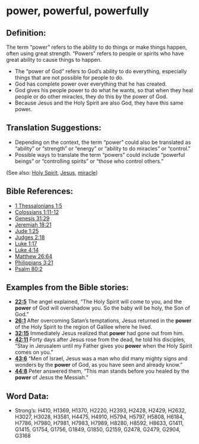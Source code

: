 # power, powerful, powerfully

## Definition:

The term “power” refers to the ability to do things or make things happen, often using great strength. “Powers” refers to people or spirits who have great ability to cause things to happen.

* The “power of God” refers to God’s ability to do everything, especially things that are not possible for people to do.
* God has complete power over everything that he has created.
* God gives his people power to do what he wants, so that when they heal people or do other miracles, they do this by the power of God.
* Because Jesus and the Holy Spirit are also God, they have this same power.

## Translation Suggestions:

* Depending on the context, the term “power” could also be translated as “ability” or “strength” or “energy” or “ability to do miracles” or “control.”
* Possible ways to translate the term “powers” could include “powerful beings” or “controlling spirits” or “those who control others.”

(See also: [Holy Spirit](../kt/holyspirit.md), [Jesus](../kt/jesus.md), [miracle](../kt/miracle.md))

## Bible References:

* [1 Thessalonians 1:5](rc://en/tn/help/1th/01/05)
* [Colossians 1:11-12](rc://en/tn/help/col/01/11)
* [Genesis 31:29](rc://en/tn/help/gen/31/29)
* [Jeremiah 18:21](rc://en/tn/help/jer/18/21)
* [Jude 1:25](rc://en/tn/help/jud/01/25)
* [Judges 2:18](rc://en/tn/help/jdg/02/18)
* [Luke 1:17](rc://en/tn/help/luk/01/17)
* [Luke 4:14](rc://en/tn/help/luk/04/14)
* [Matthew 26:64](rc://en/tn/help/mat/26/64)
* [Philippians 3:21](rc://en/tn/help/php/03/21)
* [Psalm 80:2](rc://en/tn/help/psa/080/02)

## Examples from the Bible stories:

* __[22:5](rc://en/tn/help/obs/22/05)__ The angel explained, “The Holy Spirit will come to you, and the __power__ of God will overshadow you. So the baby will be holy, the Son of God.”
* __[26:1](rc://en/tn/help/obs/26/01)__ After overcoming Satan’s temptations, Jesus returned in the __power__ of the Holy Spirit to the region of Galilee where he lived.
* __[32:15](rc://en/tn/help/obs/32/15)__ Immediately Jesus realized that __power__ had gone out from him.
* __[42:11](rc://en/tn/help/obs/42/11)__ Forty days after Jesus rose from the dead, he told his disciples, “Stay in Jerusalem until my Father gives you __power__ when the Holy Spirit comes on you.”
* __[43:6](rc://en/tn/help/obs/43/06)__ “Men of Israel, Jesus was a man who did many mighty signs and wonders by the __power__ of God, as you have seen and already know.”
* __[44:8](rc://en/tn/help/obs/44/08)__ Peter answered them, “This man stands before you healed by the __power__ of Jesus the Messiah.”

## Word Data:

* Strong’s: H410, H1369, H1370, H2220, H2393, H2428, H2429, H2632, H3027, H3028, H3581, H4475, H4910, H5794, H5797, H5808, H6184, H7786, H7980, H7981, H7983, H7989, H8280, H8592, H8633, G1411, G1415, G1754, G1756, G1849, G1850, G2159, G2478, G2479, G2904, G3168
